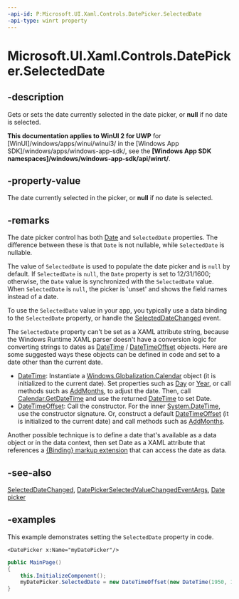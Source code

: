 ```yaml
---
-api-id: P:Microsoft.UI.Xaml.Controls.DatePicker.SelectedDate
-api-type: winrt property
---
```


<!-- Property syntax.
public IReference<DateTime> SelectedDate { get;  set; }
-->

# Microsoft.UI.Xaml.Controls.DatePicker.SelectedDate

## -description

Gets or sets the date currently selected in the date picker, or **null** if no date is selected.

**This documentation applies to WinUI 2 for UWP** for [WinUI]/windows/apps/winui/winui3/ in the [Windows App SDK]/windows/apps/windows-app-sdk/, see the **[Windows App SDK namespaces]/windows/windows-app-sdk/api/winrt/**.

## -property-value

The date currently selected in the picker, or **null** if no date is selected.

## -remarks

The date picker control has both [Date](datepicker_date.md) and `SelectedDate` properties. The difference between these is that `Date` is not nullable, while `SelectedDate` is nullable.

The value of `SelectedDate` is used to populate the date picker and is `null` by default. If `SelectedDate` is `null`, the `Date` property is set to 12/31/1600; otherwise, the `Date` value is synchronized with the `SelectedDate` value. When `SelectedDate` is `null`, the picker is 'unset' and shows the field names instead of a date.

To use the `SelectedDate` value in your app, you typically use a data binding to the `SelectedDate` property, or handle the [SelectedDateChanged](datepicker_selecteddatechanged.md) event.

The `SelectedDate` property can't be set as a XAML attribute string, because the Windows Runtime XAML parser doesn't have a conversion logic for converting strings to dates as [DateTime](/uwp/api/windows.foundation.datetime) / [DateTimeOffset](/dotnet/api/system.datetimeoffset?view=dotnet-uwp-10.0&preserve-view=true) objects. Here are some suggested ways these objects can be defined in code and set to a date other than the current date.

+ [DateTime](../windows.foundation/datetime.md): Instantiate a [Windows.Globalization.Calendar](../windows.globalization/calendar.md) object (it is initialized to the current date). Set properties such as [Day](../windows.globalization/calendar_day.md) or [Year](../windows.globalization/calendar_year.md), or call methods such as [AddMonths](../windows.globalization/calendar_addmonths_787442092.md), to adjust the date. Then, call [Calendar.GetDateTime](../windows.globalization/calendar_getdatetime_624256552.md) and use the returned [DateTime](../windows.foundation/datetime.md) to set Date.
+ [DateTimeOffset](/dotnet/api/system.datetimeoffset?view=dotnet-uwp-10.0&preserve-view=true): Call the  constructor. For the inner [System.DateTime](/dotnet/api/system.datetime?view=dotnet-uwp-10.0&preserve-view=true), use the  constructor signature. Or, construct a default [DateTimeOffset](/dotnet/api/system.datetimeoffset?view=dotnet-uwp-10.0&preserve-view=true) (it is initialized to the current date) and call methods such as [AddMonths](/dotnet/api/system.datetimeoffset.addmonths?view=dotnet-uwp-10.0&preserve-view=true).

Another possible technique is to define a date that's available as a data object or in the data context, then set Date as a XAML attribute that references a [{Binding} markup extension](/windows/uwp/xaml-platform/binding-markup-extension) that can access the date as data.

## -see-also

[SelectedDateChanged](datepicker_selecteddatechanged.md), [DatePickerSelectedValueChangedEventArgs](datepickerselectedvaluechangedeventargs.md), [Date picker](/windows/apps/design/controls/date-picker)

## -examples

This example demonstrates setting the `SelectedDate` property in code.

```xaml
<DatePicker x:Name="myDatePicker"/>
```

```csharp
public MainPage()
{
    this.InitializeComponent();
    myDatePicker.SelectedDate = new DateTimeOffset(new DateTime(1950, 1, 1));
}
```
